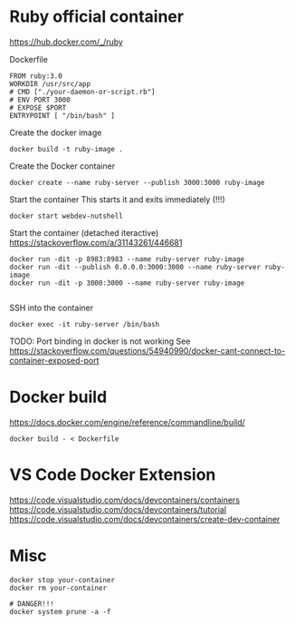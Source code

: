 
# Ruby official container

https://hub.docker.com/_/ruby


Dockerfile  

```
FROM ruby:3.0
WORKDIR /usr/src/app
# CMD ["./your-daemon-or-script.rb"]
# ENV PORT 3000
# EXPOSE $PORT
ENTRYPOINT [ "/bin/bash" ]
```


Create the docker image
```
docker build -t ruby-image .
```

Create the Docker container
```
docker create --name ruby-server --publish 3000:3000 ruby-image
```

Start the container
This starts it and exits immediately (!!!)
```
docker start webdev-nutshell
```


Start the container (detached iteractive)
https://stackoverflow.com/a/31143261/446681
```
docker run -dit -p 8983:8983 --name ruby-server ruby-image
docker run -dit --publish 0.0.0.0:3000:3000 --name ruby-server ruby-image
docker run -dit -p 3000:3000 --name ruby-server ruby-image


```


SSH into the container
```
docker exec -it ruby-server /bin/bash
```


TODO: Port binding in docker is not working
See https://stackoverflow.com/questions/54940990/docker-cant-connect-to-container-exposed-port


# Docker build

https://docs.docker.com/engine/reference/commandline/build/

```
docker build - < Dockerfile

```


# VS Code Docker Extension
https://code.visualstudio.com/docs/devcontainers/containers
https://code.visualstudio.com/docs/devcontainers/tutorial
https://code.visualstudio.com/docs/devcontainers/create-dev-container



# Misc
```
docker stop your-container
docker rm your-container

# DANGER!!!
docker system prune -a -f
```


